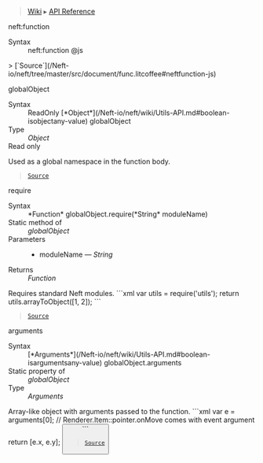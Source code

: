 > [Wiki](Home) ▸ [API Reference](API-Reference)

neft:function
<dl><dt>Syntax</dt><dd>neft:function @js</dd></dl>
> [`Source`](/Neft-io/neft/tree/master/src/document/func.litcoffee#neftfunction-js)

globalObject
<dl><dt>Syntax</dt><dd>ReadOnly [*Object*](/Neft-io/neft/wiki/Utils-API.md#boolean-isobjectany-value) globalObject</dd><dt>Type</dt><dd><i>Object</i></dd><dt>Read only</dt></dl>
Used as a global namespace in the function body.

> [`Source`](/Neft-io/neft/tree/master/src/document/func.litcoffee#readonly-object-globalobject)

require
<dl><dt>Syntax</dt><dd>*Function* globalObject.require(*String* moduleName)</dd><dt>Static method of</dt><dd><i>globalObject</i></dd><dt>Parameters</dt><dd><ul><li>moduleName — <i>String</i></li></ul></dd><dt>Returns</dt><dd><i>Function</i></dd></dl>
Requires standard Neft modules.
```xml
<neft:function neft:name="test">
    var utils = require('utils');
    return utils.arrayToObject([1, 2]);
</neft:function>
```

> [`Source`](/Neft-io/neft/tree/master/src/document/func.litcoffee#function-globalobjectrequirestring-modulename)

arguments
<dl><dt>Syntax</dt><dd>[*Arguments*](/Neft-io/neft/wiki/Utils-API.md#boolean-isargumentsany-value) globalObject.arguments</dd><dt>Static property of</dt><dd><i>globalObject</i></dd><dt>Type</dt><dd><i>Arguments</i></dd></dl>
Array-like object with arguments passed to the function.
```xml
<neft:function neft:name="followMouse">
    var e = arguments[0]; // Renderer.Item::pointer.onMove comes with event argument
    return [e.x, e.y];
</neft:function>
<button style:pointer:onMove="${funcs.followMouse}" />
```

> [`Source`](/Neft-io/neft/tree/master/src/document/func.litcoffee#arguments-globalobjectarguments)

